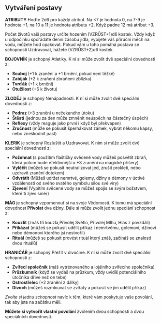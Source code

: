 ## Vytváření postavy

**ATRIBUTY** Hoďte 2d6 pro každý atribut. Na <7 je hodnota 0, na 7-9 je hodnota +1,
na 10 a 11 je hodnota atributu +2. Když padne 12 má atribut +3.

Počet životů vaší postavy určíte hozením (VZRŮST+1)d6 kostek. Vždy když u odpočinku spořádáte denní zásobu jídla,
vypijete váš příruční měch na vodu, můžete hod opakovat. Pokud vám u toho pomáhá postava se schopností Uzdravovat,
hážete (VZRŮST+2)d6 kostek.

**BOJOVNÍK** je schopný Atletiky. K ní si může zvolit dvě speciální dovednosti z: 
* **Souboj** (+1 k zranění a +1 brnění, pokud není těžké)
* **Zabiják** (+2 k zraňení zbraňemi zblízka)
* **Tvrďák** (+1 k brnění)
* **Otužilost** (+6 k životu)

**ZLODĚJ** je schopný Nenápadnosti. K ní si může zvolit dvě speciální dovednosti z: 
* **Podraz** (+3 zranění u nečekaného útoku)
* **Štěstí** (jednou za den může zmněnit neúspěch na částečný úspěch)
* **Reflexy** (vždy reaguje jako první i když byl překvapen)
* **Zručnost** (může se pokusit šperhákovat zámek, vybrat někomu kapsy, nebo zneškodnit past)

**KLERIK** je schopný Rozluštit a Uzdravovat. K nim si může zvolit dvě speciální dovednosti z: 
* **Požehnat** (s použitím flaštičky svěcené vody můžeš posvětit zbraň, která potom bude efektivnější o +3 zranění na magické příšery)
* **Vyléčit** (můžeš se pokusit neutralizovat jed, zrušit prokletí, nebo uzdravit zranění dotekem)
* **Odvrátit** (Můžeš udržet nemrtvé, golemy, džiny a démony v úctivé vzdálenosti od svého svatého symbolu sílou své víry)
* **Zjevení** (Vypitím svěcené vody se můžeš spojis se svým božstvem, které ti zjeví směr)

**MÁG** je schopný vzpomenouť si na svoje Vědomosti. K tomu má speciální dovednost **Přivolat** dva džiny.
Dále si může zvolit jednu speciání schopnost z:
* **Kouzlit** (znáš tři kouzla,Přivolej Světlo, Přivolej Mlhu, Hlas z povzdálí)
* **Přikázat** (můžeš se pokusit udělit příkaz i nemrtvému, golemovi, džinovi nebo démonovi kterého jsi nestvořil)
* **Rituál** (můžeš se pokusit provést rituál který znáš, začínáš se znalostí dvou rituálů)

**HRANIČÁŘ** je schopný Přežít v divočine.  K ní si může zvolit dvě speciální schopnosti z: 
* **Zvířecí společník** (máš vytrénovaného a lojálního zvířecího společníka)
* **Průzkumník** (když se vydáš na průzkum, vždy uvidíš potenciálního útočníka dřive než on tebe)
* **Ostrostřelec** (+2 zranění z dálky)
* **Divoch** (můžeš rozmlouvat se zvířaty a pokusit se jim udělit příkaz)

*Zvolte si jednu schopnost* navíc k těm, které vám poskytuje vaše povolání, tak aby jste na začátku měli.

**Můžete si vytvořit vlastní povolání** zvolením dvou schopností a dvou speciálních dovedností.
